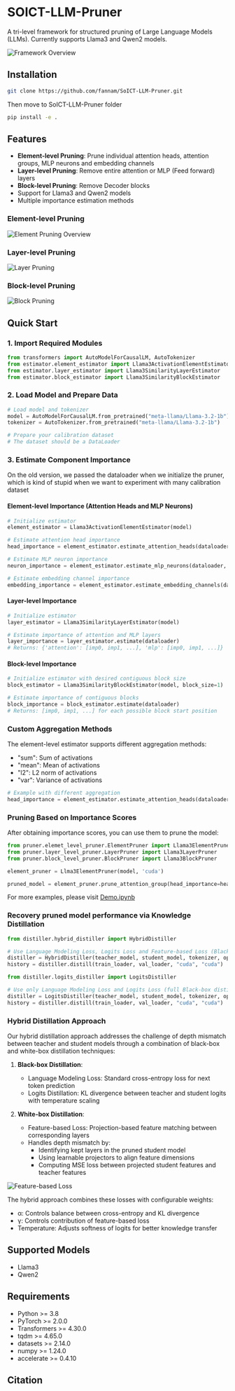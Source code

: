 # SOICT-LLM-Pruner

A tri-level framework for structured pruning of Large Language Models (LLMs). Currently supports Llama3 and Qwen2 models.

![Framework Overview](assets/tri-level-framework.png "SOICT-LLM-Pruner Framework")

## Installation

```bash
git clone https://github.com/fannam/SoICT-LLM-Pruner.git
```

Then move to SoICT-LLM-Pruner folder

```bash
pip install -e .
```

## Features

- **Element-level Pruning**: Prune individual attention heads, attention groups, MLP neurons and embedding channels
- **Layer-level Pruning**: Remove entire attention or MLP (Feed forward) layers
- **Block-level Pruning**: Remove Decoder blocks
- Support for Llama3 and Qwen2 models
- Multiple importance estimation methods

### Element-level Pruning
![Element Pruning Overview](assets/element_pruning_overview.png "Element-level Pruning")

### Layer-level Pruning
![Layer Pruning](assets/layer_prune.png "Layer-level Pruning")

### Block-level Pruning
![Block Pruning](assets/block_pruning.png "Block-level Pruning")

## Quick Start

### 1. Import Required Modules

```python
from transformers import AutoModelForCausalLM, AutoTokenizer
from estimator.element_estimator import Llama3ActivationElementEstimator
from estimator.layer_estimator import Llama3SimilarityLayerEstimator
from estimator.block_estimator import Llama3SimilarityBlockEstimator
```

### 2. Load Model and Prepare Data

```python
# Load model and tokenizer
model = AutoModelForCausalLM.from_pretrained("meta-llama/Llama-3.2-1b")
tokenizer = AutoTokenizer.from_pretrained("meta-llama/Llama-3.2-1b")

# Prepare your calibration dataset
# The dataset should be a DataLoader
```

### 3. Estimate Component Importance
On the old version, we passed the dataloader when we initialize the pruner, which is kind of stupid when we want to experiment with many calibration dataset

#### Element-level Importance (Attention Heads and MLP Neurons)

```python
# Initialize estimator
element_estimator = Llama3ActivationElementEstimator(model)

# Estimate attention head importance
head_importance = element_estimator.estimate_attention_heads(dataloader, agg="l2")

# Estimate MLP neuron importance
neuron_importance = element_estimator.estimate_mlp_neurons(dataloader, agg="l2")

# Estimate embedding channel importance
embedding_importance = element_estimator.estimate_embedding_channels(dataloader, agg="l2")
```



#### Layer-level Importance

```python
# Initialize estimator
layer_estimator = Llama3SimilarityLayerEstimator(model)

# Estimate importance of attention and MLP layers
layer_importance = layer_estimator.estimate(dataloader)
# Returns: {'attention': [imp0, imp1, ...], 'mlp': [imp0, imp1, ...]}
```

#### Block-level Importance

```python
# Initialize estimator with desired contiguous block size
block_estimator = Llama3SimilarityBlockEstimator(model, block_size=1)

# Estimate importance of contiguous blocks
block_importance = block_estimator.estimate(dataloader)
# Returns: [imp0, imp1, ...] for each possible block start position
```

### Custom Aggregation Methods

The element-level estimator supports different aggregation methods:
- "sum": Sum of activations
- "mean": Mean of activations
- "l2": L2 norm of activations
- "var": Variance of activations

```python
# Example with different aggregation
head_importance = element_estimator.estimate_attention_heads(dataloader, agg="var")
```

### Pruning Based on Importance Scores

After obtaining importance scores, you can use them to prune the model:

```python
from pruner.elemet_level_pruner.ElementPruner import Llama3ElementPruner
from pruner.layer_level_pruner.LayerPruner import Llama3LayerPruner
from pruner.block_level_pruner.BlockPruner import Llama3BlockPruner

element_pruner = Llma3ElementPruner(model, 'cuda')

pruned_model = element_pruner.prune_attention_group(head_importance=head_importance, target_group=7)

```

For more examples, please visit [Demo.ipynb](Notebook/Demo.ipynb)

### Recovery pruned model performance via Knowledge Distillation

```python
from distiller.hybrid_distiller import HybridDistiller

# Use Language Modeling Loss, Logits Loss and Feature-based Loss (Black-box and White-box distillation)
distiller = HybridDistiller(teacher_model, student_model, tokenizer, optimizer, scheduler)
history = distiller.distill(train_loader, val_loader, "cuda", "cuda")
```

```python
from distiller.logits_distiller import LogitsDistiller

# Use only Language Modeling Loss and Logits Loss (full Black-box distillation)\
distiller = LogitsDistiller(teacher_model, student_model, tokenizer, optimizer, scheduler)
history = distiller.distill(train_loader, val_loader, "cuda", "cuda")
```

### Hybrid Distillation Approach

Our hybrid distillation approach addresses the challenge of depth mismatch between teacher and student models through a combination of black-box and white-box distillation techniques:

1. **Black-box Distillation**:
   - Language Modeling Loss: Standard cross-entropy loss for next token prediction
   - Logits Distillation: KL divergence between teacher and student logits with temperature scaling

2. **White-box Distillation**:
   - Feature-based Loss: Projection-based feature matching between corresponding layers
   - Handles depth mismatch by:
     - Identifying kept layers in the pruned student model
     - Using learnable projectors to align feature dimensions
     - Computing MSE loss between projected student features and teacher features

![Feature-based Loss](assets/feature_based_loss.png "Feature-based Distillation Loss")

The hybrid approach combines these losses with configurable weights:
- α: Controls balance between cross-entropy and KL divergence
- γ: Controls contribution of feature-based loss
- Temperature: Adjusts softness of logits for better knowledge transfer

## Supported Models

- Llama3
- Qwen2 

## Requirements

- Python >= 3.8
- PyTorch >= 2.0.0
- Transformers >= 4.30.0
- tqdm >= 4.65.0
- datasets >= 2.14.0
- numpy >= 1.24.0
- accelerate >= 0.4.10

## Citation
